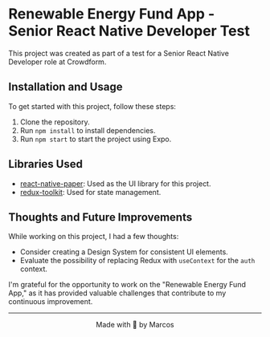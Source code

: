 # Renewable Energy Fund App - Senior React Native Developer Test

This project was created as part of a test for a Senior React Native Developer role at Crowdform.

## Installation and Usage

To get started with this project, follow these steps:

1. Clone the repository.
2. Run `npm install` to install dependencies.
3. Run `npm start` to start the project using Expo.

## Libraries Used

- [react-native-paper](https://callstack.github.io/react-native-paper/docs/guides/getting-started): Used as the UI library for this project.
- [redux-toolkit](https://github.com/rahsheen/expo-template-redux-typescript): Used for state management.

## Thoughts and Future Improvements

While working on this project, I had a few thoughts:

- Consider creating a Design System for consistent UI elements.
- Evaluate the possibility of replacing Redux with `useContext` for the `auth` context.

I'm grateful for the opportunity to work on the "Renewable Energy Fund App," as it has provided valuable challenges that contribute to my continuous improvement.

---

<p align="center">
  Made with 💜 by Marcos
</p>
